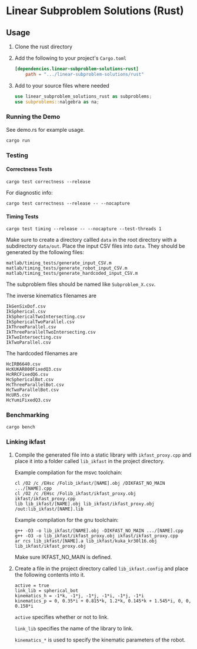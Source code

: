 # Linear Subproblem Solutions (Rust)

## Usage

1. Clone the rust directory

2. Add the following to your project's `Cargo.toml`

    ```conf
    [dependencies.linear-subproblem-solutions-rust]
        path = ".../linear-subproblem-solutions/rust"
    ```

3. Add to your source files where needed

    ```rust
    use linear_subproblem_solutions_rust as subproblems;
    use subproblems::nalgebra as na;
    ```

### Running the Demo

See demo.rs for example usage.

```
cargo run
```

### Testing

#### Correctness Tests

```
cargo test correctness --release
```

For diagnostic info:

```
cargo test correctness --release -- --nocapture
```

#### Timing Tests

```
cargo test timing --release -- --nocapture --test-threads 1
```

Make sure to create a directory callled `data` in the root directory with a subdirectory `data/out`. Place the input CSV files into `data`. They should be generated by the following files:

```
matlab/timing_tests/generate_input_CSV.m
matlab/timing_tests/generate_robot_input_CSV.m
matlab/timing_tests/generate_hardcoded_input_CSV.m
```

The subproblem files should be named like `Subproblem_X.csv`.

The inverse kinematics filenames are

```
IkGenSixDof.csv
IkSpherical.csv
IkSphericalTwoIntersecting.csv
IkSphericalTwoParallel.csv
IkThreeParallel.csv
IkThreeParallelTwoIntersecting.csv
IkTwoIntersecting.csv
IkTwoParallel.csv
```

The hardcoded filenames are

```
HcIRB6640.csv
HcKUKAR800FixedQ3.csv
HcRRCFixedQ6.csv
HcSphericalBot.csv
HcThreeParallelBot.csv
HcTwoParallelBot.csv
HcUR5.csv
HcYumiFixedQ3.csv
```

### Benchmarking

```
cargo bench
```

### Linking ikfast

1. Compile the generated file into a static library with `ikfast_proxy.cpp` and place it into a folder called `lib_ikfast` in the project directory.

    Example compilation for the msvc toolchain:

    ```
    cl /O2 /c /EHsc /Folib_ikfast/[NAME].obj /DIKFAST_NO_MAIN .../[NAME].cpp
    cl /O2 /c /EHsc /Folib_ikfast/ikfast_proxy.obj ikfast/ikfast_proxy.cpp
    lib lib_ikfast/[NAME].obj lib_ikfast/ikfast_proxy.obj /out:lib_ikfast/[NAME].lib
    ```

    Example compilation for the gnu toolchain:

    ```
    g++ -O3 -o lib_ikfast/[NAME].obj -DIKFAST_NO_MAIN .../[NAME].cpp
    g++ -O3 -o lib_ikfast/ikfast_proxy.obj ikfast/ikfast_proxy.cpp
    ar rcs lib_ikfast/[NAME].a lib_ikfast/kuka_kr30l16.obj lib_ikfast/ikfast_proxy.obj
    ```

    Make sure IKFAST_NO_MAIN is defined.

2. Create a file in the project directory called `lib_ikfast.config` and place the following contents into it.

    ```
    active = true
    link_lib = spherical_bot
    kinematics_h = -1*k, -1*j, -1*j, -1*i, -1*j, -1*i
    kinematics_p = 0, 0.35*i + 0.815*k, 1.2*k, 0.145*k + 1.545*i, 0, 0, 0.158*i
    ```

    `active` specifies whether or not to link.

    `link_lib` specifies the name of the library to link.

    `kinematics_*` is used to specify the kinematic parameters of the robot.
